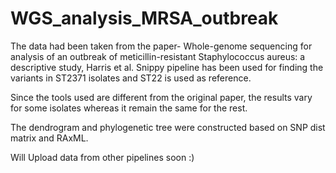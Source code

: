 # WGS_analysis_MRSA_outbreak
The data had been taken from the paper- Whole-genome sequencing for analysis of an outbreak of meticillin-resistant Staphylococcus aureus: a descriptive study, Harris et al.
Snippy pipeline has been used for finding the variants in ST2371 isolates and ST22 is used as reference.

Since the tools used are different from the original paper, the results vary for some isolates whereas it remain the same for the rest.

The dendrogram and phylogenetic tree were constructed based on SNP dist matrix and RAxML.

Will Upload data from other pipelines soon :)
